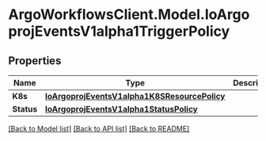 # ArgoWorkflowsClient.Model.IoArgoprojEventsV1alpha1TriggerPolicy

## Properties

Name | Type | Description | Notes
------------ | ------------- | ------------- | -------------
**K8s** | [**IoArgoprojEventsV1alpha1K8SResourcePolicy**](IoArgoprojEventsV1alpha1K8SResourcePolicy.md) |  | [optional] 
**Status** | [**IoArgoprojEventsV1alpha1StatusPolicy**](IoArgoprojEventsV1alpha1StatusPolicy.md) |  | [optional] 

[[Back to Model list]](../README.md#documentation-for-models) [[Back to API list]](../README.md#documentation-for-api-endpoints) [[Back to README]](../README.md)

